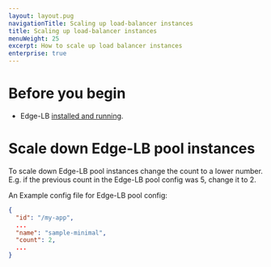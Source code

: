 ```yaml
---
layout: layout.pug
navigationTitle: Scaling up load-balancer instances
title: Scaling up load-balancer instances
menuWeight: 25
excerpt: How to scale up load balancer instances
enterprise: true
---
```


# Before you begin

- Edge-LB [installed and running](/services/edge-lb/getting-started/installing/).

# Scale down Edge-LB pool instances

To scale down Edge-LB pool instances change the count to a lower number. E.g. if the previous count in the Edge-LB pool config was 5, change it to 2.

An Example config file for Edge-LB pool config:

```json
{
  "id": "/my-app",
  ...
  "name": "sample-minimal",
  "count": 2,
  ...
}
```

